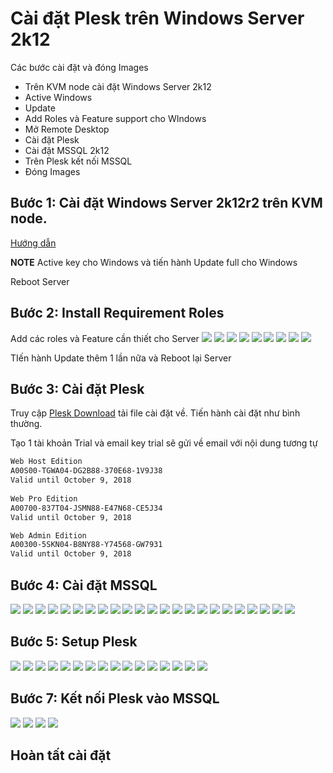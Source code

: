# Cài đặt Plesk trên Windows Server 2k12

Các bước cài đặt và đóng Images
- Trên KVM node cài đặt Windows Server 2k12 
- Active Windows
- Update 
- Add Roles và Feature support cho WIndows
- Mở Remote Desktop 
- Cài đặt Plesk 
- Cài đặt MSSQL 2k12 
- Trên Plesk kết nối MSSQL
- Đóng Images

## Bước 1: Cài đặt Windows Server 2k12r2 trên KVM node.

[Hướng dẫn](Windows-2012-64bit-2018.md)

**NOTE**
Active key cho Windows và tiến hành Update full cho Windows

Reboot Server

## Bước 2: Install Requirement Roles
Add các roles và Feature cần thiết cho Server
![](../images/Plesk_install/Install_roles.png)
![](../images/Plesk_install/Install_role01.jpg)
![](../images/Plesk_install/Install_role02.jpg)
![](../images/Plesk_install/Install_role03.jpg)
![](../images/Plesk_install/Install_role04.jpg)
![](../images/Plesk_install/Install_role05.jpg)
![](../images/Plesk_install/Install_role06.jpg)
![](../images/Plesk_install/Install_role07.jpg)
![](../images/Plesk_install/Install_role08.jpg)

TIến hành Update thêm 1 lần nữa và Reboot lại Server

## Bước 3: Cài đặt Plesk

Truy cập [Plesk Download](https://installer-win.plesk.com/plesk-installer.exe) tải file cài đặt về. Tiến hành cài đặt như bình thường. 

Tạo 1 tài khoản Trial và email key trial sẽ gửi về email với nội dung tương tự
```sh
Web Host Edition 
A00S00-TGWA04-DG2B88-370E68-1V9J38
Valid until October 9, 2018
	
Web Pro Edition
A00700-837T04-JSMN88-E47N68-CE5J34
Valid until October 9, 2018

Web Admin Edition
A00300-5SKN04-B8NY88-Y74568-GW7931
Valid until October 9, 2018
```

## Bước 4: Cài đặt MSSQL
![](../images/Plesk_install/MSSQL01.png)
![](../images/Plesk_install/MSSQL02.png)
![](../images/Plesk_install/MSSQL03.png)
![](../images/Plesk_install/MSSQL04.png)
![](../images/Plesk_install/MSSQL05.png)
![](../images/Plesk_install/MSSQL06.png)
![](../images/Plesk_install/MSSQL07.png)
![](../images/Plesk_install/MSSQL08.png)
![](../images/Plesk_install/MSSQL09.png)
![](../images/Plesk_install/MSSQL10.png)
![](../images/Plesk_install/MSSQL11.png)
![](../images/Plesk_install/MSSQL12.png)
![](../images/Plesk_install/MSSQL13.png)
![](../images/Plesk_install/MSSQL14.png)
![](../images/Plesk_install/MSSQL15.png)
![](../images/Plesk_install/MSSQL16.png)
![](../images/Plesk_install/MSSQL17.png)
![](../images/Plesk_install/MSSQL18.png)
![](../images/Plesk_install/MSSQL19.png)
![](../images/Plesk_install/MSSQL20.png)
![](../images/Plesk_install/MSSQL21.png)
![](../images/Plesk_install/MSSQL22.png)
![](../images/Plesk_install/MSSQL23.png)

## Bước 5: Setup Plesk 
![](../images/Plesk_install/Plesk_crack01.png)
![](../images/Plesk_install/Plesk_crack02.png)
![](../images/Plesk_install/Plesk_crack03.png)
![](../images/Plesk_install/Plesk_crack04.png)
![](../images/Plesk_install/Plesk_crack05.png)
![](../images/Plesk_install/Plesk_crack06.png)
![](../images/Plesk_install/Plesk_crack07.png)
![](../images/Plesk_install/Plesk_crack08.png)
![](../images/Plesk_install/Plesk_crack09.png)
![](../images/Plesk_install/Plesk_crack10.png)
![](../images/Plesk_install/Plesk_crack11.png)
![](../images/Plesk_install/Plesk_crack12.png)
![](../images/Plesk_install/Plesk_crack13.png)
![](../images/Plesk_install/Plesk_crack14.png)
![](../images/Plesk_install/Plesk_crack15.png)
![](../images/Plesk_install/Plesk_crack16.png)

## Bước 7: Kết nối Plesk vào MSSQL
![](../images/Plesk_install/Plesk_MSSQL01.png)
![](../images/Plesk_install/Plesk_MSSQL02.png)
![](../images/Plesk_install/Plesk_MSSQL03.png)
![](../images/Plesk_install/Plesk_MSSQL04.png)

## Hoàn tất cài đặt 